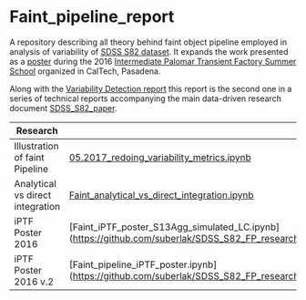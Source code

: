 # Faint_pipeline_report
A repository describing all theory behind faint object pipeline employed in analysis of variability of [SDSS S82 dataset](https://github.com/suberlak/SDSS_S82_FP_research). It expands the work presented  as a [poster](https://drive.google.com/file/d/0ByrJUkJHFrbdREZMMm5HS1BJV2s/view?usp=sharing) during  the 2016 [Intermediate Palomar Transient Factory Summer School](http://scorpius.caltech.edu/ocs-2.3.6/index.php/iptf-ss/ssiptf-2016/schedConf/overview) organized in CalTech, Pasadena. 

Along with the [Variability Detection report](https://github.com/suberlak/Variability_report) this report is the second one in a  series of technical reports accompanying the main data-driven research document [SDSS_S82_paper](https://github.com/suberlak/SDSS_S82_paper). 


Research    |   Notebook 
------------|------------
Illustration of faint Pipeline  | [05.2017_redoing_variability_metrics.ipynb](https://github.com/suberlak/SDSS_S82_FP_research/blob/master/code/05.2017_redoing_variability_metrics.ipynb) 
Analytical vs direct integration | [Faint_analytical_vs_direct_integration.ipynb](https://github.com/suberlak/SDSS_S82_FP_research/blob/master/code/Faint_analytical_vs_direct_integration.ipynb)
iPTF Poster 2016 | [Faint_iPTF_poster_S13Agg_simulated_LC.ipynb] (https://github.com/suberlak/SDSS_S82_FP_research/blob/master/code/Faint_iPTF_poster_S13Agg_simulated_LC.ipynb)
iPTF Poster 2016 v.2 | [Faint_pipeline_iPTF_poster.ipynb] (https://github.com/suberlak/SDSS_S82_FP_research/blob/master/code/Faint_pipeline_iPTF_poster.ipynb)

